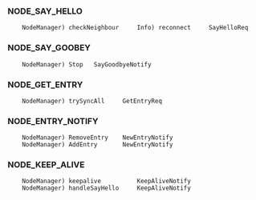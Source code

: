 ### NODE_SAY_HELLO
```
	NodeManager) checkNeighbour		Info) reconnect		SayHelloReq
```
### NODE_SAY_GOOBEY
```
	NodeManager) Stop	SayGoodbyeNotify
```
### NODE_GET_ENTRY
```
	NodeManager) trySyncAll		GetEntryReq
```
### NODE_ENTRY_NOTIFY
```
	NodeManager) RemoveEntry	NewEntryNotify
	NodeManager) AddEntry		NewEntryNotify
```
### NODE_KEEP_ALIVE
```
	NodeManager) keepalive			KeepAliveNotify
	NodeManager) handleSayHello		KeepAliveNotify
```